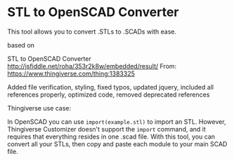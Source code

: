 # STL to OpenSCAD Converter

This tool allows you to convert .STLs to .SCADs with ease.
 
based on

STL to OpenSCAD Converter
http://jsfiddle.net/roha/353r2k8w/embedded/result/
From:
https://www.thingiverse.com/thing:1383325

Added file verification, styling, fixed typos, updated jquery, included all references properly, optimized code, removed deprecated references

Thingiverse use case:

In OpenSCAD you can use `import(example.stl)` to import an STL. However, Thingiverse Customizer doesn't support the `import` command, and it requires that everything resides in one .scad file. With this tool, you can convert all your STLs, then copy and paste each module to your main SCAD file.